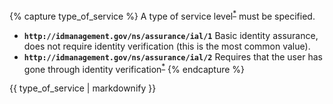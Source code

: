 {% capture type_of_service %}
  A type of service level<sup id="fnref:1:2" role="doc-noteref"><a href="#fn:1" class="footnote" rel="footnote">*</a></sup> must be specified.

- **`http://idmanagement.gov/ns/assurance/ial/1`**
    Basic identity assurance, does not require identity verification (this is the most common value).
- **`http://idmanagement.gov/ns/assurance/ial/2`**
    Requires that the user has gone through identity verification<sup id="fnref:1:3" role="doc-noteref"><a href="#fn:1" class="footnote" rel="footnote">*</a></sup>
{% endcapture %}
<div markdown="1">
{{ type_of_service | markdownify }}
</div>

